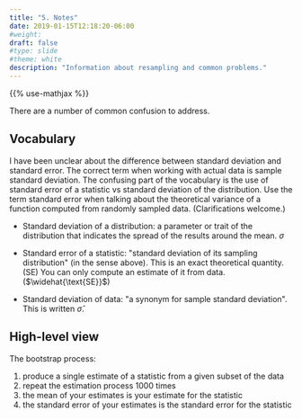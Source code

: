 ```yaml
---
title: "5. Notes"
date: 2019-01-15T12:18:20-06:00
#weight: 
draft: false
#type: slide
#theme: white
description: "Information about resampling and common problems."
---
```


{{% use-mathjax %}}

There are a number of common confusion to address.

## Vocabulary

I have been unclear about the difference between standard deviation
and standard error. The correct term when working with actual data
is sample standard deviation. The confusing part of the vocabulary is
the use of standard error of a statistic vs standard deviation of the
distribution. Use the term standard error when talking about the
theoretical variance of a function computed from randomly sampled
data. (Clarifications welcome.)

* Standard deviation of a distribution: a parameter or trait of the
  distribution that indicates the spread of the results around the
  mean. $\sigma$

* Standard error of a statistic: "standard deviation of its sampling
  distribution" (in the sense above). This is an exact theoretical
  quantity. ($\text{SE}$) You can only compute an estimate of it from data. ($\widehat{\text{SE}}$)
  
* Standard deviation of data: "a synonym for sample standard
  deviation". This is written $\hat{\sigma}$.





## High-level view

The bootstrap process:

1. produce a single estimate of a statistic from a given subset of the data
2. repeat the estimation process 1000 times
3. the mean of your estimates is your estimate for the statistic
4. the standard error of your estimates is the standard error for the statistic
